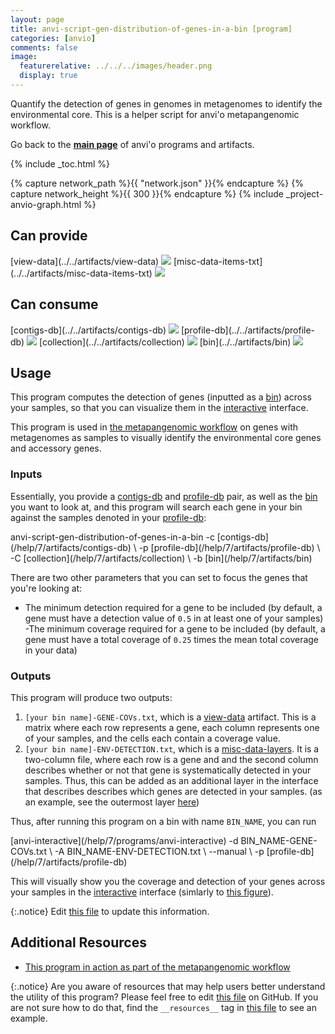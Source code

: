 ```yaml
---
layout: page
title: anvi-script-gen-distribution-of-genes-in-a-bin [program]
categories: [anvio]
comments: false
image:
  featurerelative: ../../../images/header.png
  display: true
---
```


Quantify the detection of genes in genomes in metagenomes to identify the environmental core. This is a helper script for anvi&#x27;o metapangenomic workflow.

Go back to the **[main page](../../)** of anvi'o programs and artifacts.


{% include _toc.html %}
<div id="svg" class="subnetwork"></div>
{% capture network_path %}{{ "network.json" }}{% endcapture %}
{% capture network_height %}{{ 300 }}{% endcapture %}
{% include _project-anvio-graph.html %}


## Can provide

<p style="text-align: left" markdown="1"><span class="artifact-p">[view-data](../../artifacts/view-data) <img src="../../images/icons/TXT.png" class="artifact-icon-mini" /></span> <span class="artifact-p">[misc-data-items-txt](../../artifacts/misc-data-items-txt) <img src="../../images/icons/TXT.png" class="artifact-icon-mini" /></span></p>

## Can consume

<p style="text-align: left" markdown="1"><span class="artifact-r">[contigs-db](../../artifacts/contigs-db) <img src="../../images/icons/DB.png" class="artifact-icon-mini" /></span> <span class="artifact-r">[profile-db](../../artifacts/profile-db) <img src="../../images/icons/DB.png" class="artifact-icon-mini" /></span> <span class="artifact-r">[collection](../../artifacts/collection) <img src="../../images/icons/COLLECTION.png" class="artifact-icon-mini" /></span> <span class="artifact-r">[bin](../../artifacts/bin) <img src="../../images/icons/BIN.png" class="artifact-icon-mini" /></span></p>

## Usage


This program computes the detection of genes (inputted as a <span class="artifact-n">[bin](/help/7/artifacts/bin)</span>) across your samples, so that you can visualize them in the <span class="artifact-n">[interactive](/help/7/artifacts/interactive)</span> interface. 

This program is used in [the metapangenomic workflow](https://merenlab.org/data/prochlorococcus-metapangenome/#classification-of-genes-as-ecgs-and-eags-by-the-distribution-of-genes-in-a-genome-across-metagenomes) on genes with metagenomes as samples to visually identify the environmental core genes and accessory genes. 

### Inputs  

Essentially, you provide a <span class="artifact-n">[contigs-db](/help/7/artifacts/contigs-db)</span> and <span class="artifact-n">[profile-db](/help/7/artifacts/profile-db)</span> pair, as well as the <span class="artifact-n">[bin](/help/7/artifacts/bin)</span> you want to look at, and this program will  search each gene in your bin against the samples denoted in your <span class="artifact-n">[profile-db](/help/7/artifacts/profile-db)</span>: 

<div class="codeblock" markdown="1">
anvi&#45;script&#45;gen&#45;distribution&#45;of&#45;genes&#45;in&#45;a&#45;bin &#45;c <span class="artifact&#45;n">[contigs&#45;db](/help/7/artifacts/contigs&#45;db)</span> \ 
                                               &#45;p <span class="artifact&#45;n">[profile&#45;db](/help/7/artifacts/profile&#45;db)</span> \
                                               &#45;C <span class="artifact&#45;n">[collection](/help/7/artifacts/collection)</span> \
                                               &#45;b <span class="artifact&#45;n">[bin](/help/7/artifacts/bin)</span> 
</div>

There are two other parameters that you can set to focus the genes that you're looking at: 
- The minimum detection required for a gene to be included (by default, a gene must have a detection value of `0.5` in at least one of your samples)
-The minimum coverage required for a gene to be included (by default, a gene must have a total coverage of `0.25` times the mean total coverage in your data) 

### Outputs

This program will produce two outputs: 

1. `[your bin name]-GENE-COVs.txt`, which is a <span class="artifact-n">[view-data](/help/7/artifacts/view-data)</span> artifact. This is a matrix where each row represents a gene, each column represents one of your samples, and the cells each contain a coverage value. 
2. `[your bin name]-ENV-DETECTION.txt`, which is a <span class="artifact-n">[misc-data-layers](/help/7/artifacts/misc-data-layers)</span>. It is a two-column file, where each row is a gene and and the second column describes whether or not that gene is systematically detected in your samples. Thus, this can be added as an additional layer in the interface that describes describes which genes are detected in your samples. (as an example, see the outermost layer [here](https://merenlab.org/data/prochlorococcus-metapangenome/#classification-of-genes-as-ecgs-and-eags-by-the-distribution-of-genes-in-a-genome-across-metagenomes))

Thus, after running this program on a bin with name `BIN_NAME`, you can run 

<div class="codeblock" markdown="1">
<span class="artifact&#45;n">[anvi&#45;interactive](/help/7/programs/anvi&#45;interactive)</span> &#45;d BIN_NAME&#45;GENE&#45;COVs.txt \
                 &#45;A BIN_NAME&#45;ENV&#45;DETECTION.txt \
                 &#45;&#45;manual \
                 &#45;p <span class="artifact&#45;n">[profile&#45;db](/help/7/artifacts/profile&#45;db)</span>
</div>                                                   

This will visually show you the coverage and detection of your genes across your samples in the <span class="artifact-n">[interactive](/help/7/artifacts/interactive)</span> interface (simlarly to [this figure](https://merenlab.org/data/prochlorococcus-metapangenome/#classification-of-genes-as-ecgs-and-eags-by-the-distribution-of-genes-in-a-genome-across-metagenomes)). 


{:.notice}
Edit [this file](https://github.com/merenlab/anvio/tree/master/anvio/docs/programs/anvi-script-gen-distribution-of-genes-in-a-bin.md) to update this information.


## Additional Resources


* [This program in action as part of the metapangenomic workflow](http://merenlab.org/data/prochlorococcus-metapangenome/#classification-of-genes-as-ecgs-and-eags-by-the-distribution-of-genes-in-a-genome-across-metagenomes)


{:.notice}
Are you aware of resources that may help users better understand the utility of this program? Please feel free to edit [this file](https://github.com/merenlab/anvio/tree/master/bin/anvi-script-gen-distribution-of-genes-in-a-bin) on GitHub. If you are not sure how to do that, find the `__resources__` tag in [this file](https://github.com/merenlab/anvio/blob/master/bin/anvi-interactive) to see an example.
